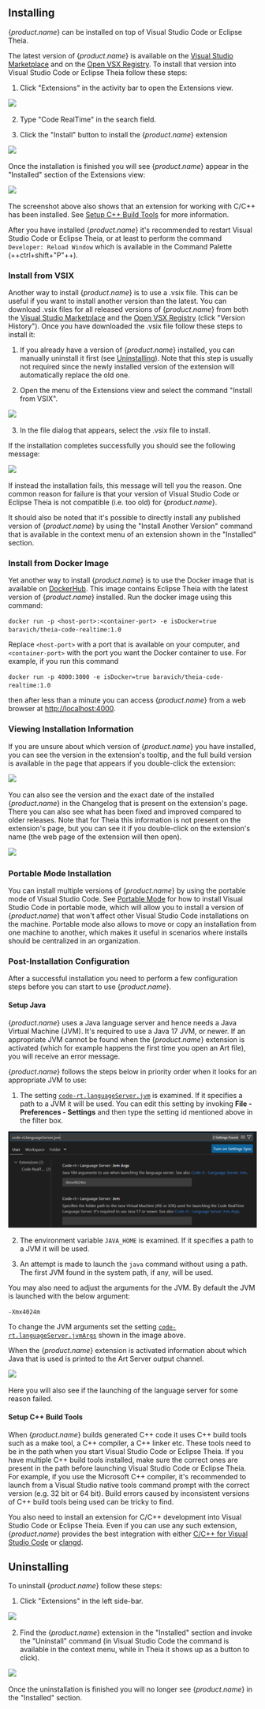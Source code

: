 
## Installing

{$product.name$} can be installed on top of Visual Studio Code or Eclipse Theia.

The latest version of {$product.name$} is available on the [Visual Studio Marketplace](https://marketplace.visualstudio.com/items?itemName=secure-dev-ops.code-realtime-ce) and on the [Open VSX Registry](https://open-vsx.org/extension/secure-dev-ops/code-realtime-ce). To install that version into Visual Studio Code or Eclipse Theia follow these steps:

1) Click "Extensions" in the activity bar to open the Extensions view.

![](images/extensions_in_sidebar.png)

2) Type "Code RealTime" in the search field.

3) Click the "Install" button to install the {$product.name$} extension

![](images/rtistic_ce_extension.png)

Once the installation is finished you will see {$product.name$} appear in the "Installed" section of the Extensions view:

![](images/installed_extension.png)

The screenshot above also shows that an extension for working with C/C++ has been installed. See [Setup C++ Build Tools](#setup-c-build-tools) for more information.

After you have installed {$product.name$} it's recommended to restart Visual Studio Code or Eclipse Theia, or at least to perform the command `Developer: Reload Window` which is available in the Command Palette (++ctrl+shift+"P"++).

### Install from VSIX
Another way to install {$product.name$} is to use a .vsix file. This can be useful if you want to install another version than the latest. You can download .vsix files for all released versions of {$product.name$} from both the [Visual Studio Marketplace](https://marketplace.visualstudio.com/items?itemName=secure-dev-ops.code-realtime-ce) and the [Open VSX Registry](https://open-vsx.org/extension/secure-dev-ops/code-realtime-ce) (click "Version History"). Once you have downloaded the .vsix file follow these steps to install it:

1) If you already have a version of {$product.name$} installed, you can manually uninstall it first (see [Uninstalling](#uninstalling)). Note that this step is usually not required since the newly installed version of the extension will automatically replace the old one.

2) Open the menu of the Extensions view and select the command "Install from VSIX". 

![](images/vsix_install.png)

3) In the file dialog that appears, select the .vsix file to install.

If the installation completes successfully you should see the following message:

![](images/vsix_installation_completed.png)

If instead the installation fails, this message will tell you the reason. One common reason for failure is that your version of Visual Studio Code or Eclipse Theia is not compatible (i.e. too old) for {$product.name$}.

It should also be noted that it's possible to directly install any published version of {$product.name$} by using the "Install Another Version" command that is available in the context menu of an extension shown in the "Installed" section.

### Install from Docker Image
Yet another way to install {$product.name$} is to use the Docker image that is available on [DockerHub](https://hub.docker.com/r/baravich/theia-code-realtime). This image contains Eclipse Theia with the latest version of {$product.name$} installed. Run the docker image using this command:

`docker run -p <host-port>:<container-port> -e isDocker=true baravich/theia-code-realtime:1.0`

Replace `<host-port>` with a port that is available on your computer, and `<container-port>` with the port you want the Docker container to use. For example, if you run this command

`docker run -p 4000:3000 -e isDocker=true baravich/theia-code-realtime:1.0`

then after less than a minute you can access {$product.name$} from a web browser at [http://localhost:4000](http://localhost:4000).

### Viewing Installation Information
If you are unsure about which version of {$product.name$} you have installed, you can see the version in the extension's tooltip, and the full build version is available in the page that appears if you double-click the extension:

![](images/extension_tooltip.png)

You can also see the version and the exact date of the installed {$product.name$} in the Changelog that is present on the extension's page. There you can also see what has been fixed and improved compared to older releases. Note that for Theia this information is not present on the extension's page, but you can see it if you double-click on the extension's name (the web page of the extension will then open).

![](images/extension_changelog.png)

### Portable Mode Installation
You can install multiple versions of {$product.name$} by using the portable mode of Visual Studio Code. See [Portable Mode](https://code.visualstudio.com/docs/editor/portable) for how to install Visual Studio Code in portable mode, which will allow you to install a version of {$product.name$} that won't affect other Visual Studio Code installations on the machine. Portable mode also allows to move or copy an installation from one machine to another, which makes it useful in scenarios where installs should be centralized in an organization.

### Post-Installation Configuration
After a successful installation you need to perform a few configuration steps before you can start to use {$product.name$}.

#### Setup Java
{$product.name$} uses a Java language server and hence needs a Java Virtual Machine (JVM). It's required to use a Java 17 JVM, or newer. If an appropriate JVM cannot be found when the {$product.name$} extension is activated (which for example happens the first time you open an Art file), you will receive an error message.

{$product.name$} follows the steps below in priority order when it looks for an appropriate JVM to use:

1) The setting [`code-rt.languageServer.jvm`](settings.md#jvm) is examined. If it specifies a path to a JVM it will be used. You can edit this setting by invoking **File - Preferences - Settings** and then type the setting id mentioned above in the filter box.

![](images/jvm_setting.png)

2) The environment variable `JAVA_HOME` is examined. If it specifies a path to a JVM it will be used.
   
3) An attempt is made to launch the `java` command without using a path. The first JVM found in the system path, if any, will be used.

You may also need to adjust the arguments for the JVM. By default the JVM is launched with the below argument:

`-Xmx4024m`

To change the JVM arguments set the setting [`code-rt.languageServer.jvmArgs`](settings.md#jvm-args) shown in the image above.

When the {$product.name$} extension is activated information about which Java that is used is printed to the Art Server output channel.

![](images/art-server-log.png)

Here you will also see if the launching of the language server for some reason failed.

#### Setup C++ Build Tools
When {$product.name$} builds generated C++ code it uses C++ build tools such as a make tool, a C++ compiler, a C++ linker etc. These tools need to be in the path when you start Visual Studio Code or Eclipse Theia. If you have multiple C++ build tools installed, make sure the correct ones are present in the path before launching Visual Studio Code or Eclipse Theia. For example, if you use the Microsoft C++ compiler, it's recommended to launch from a Visual Studio native tools command prompt with the correct version (e.g. 32 bit or 64 bit). Build errors caused by inconsistent versions of C++ build tools being used can be tricky to find.

You also need to install an extension for C/C++ development into Visual Studio Code or Eclipse Theia. Even if you can use any such extension, {$product.name$} provides the best integration with either [C/C++ for Visual Studio Code](https://code.visualstudio.com/docs/languages/cpp) or [clangd](https://clangd.llvm.org/).

## Uninstalling
To uninstall {$product.name$} follow these steps:

1) Click "Extensions" in the left side-bar.

![](images/extensions_in_sidebar.png)

2) Find the {$product.name$} extension in the "Installed" section and invoke the "Uninstall" command (in Visual Studio Code the command is available in the context menu, while in Theia it shows up as a button to click).

![](images/uninstall.png)

Once the uninstallation is finished you will no longer see {$product.name$} in the "Installed" section.
